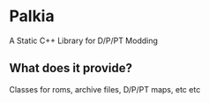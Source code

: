 # Palkia
A Static C++ Library for D/P/PT Modding

## What does it provide?
Classes for  roms, archive files, D/P/PT maps, etc etc

